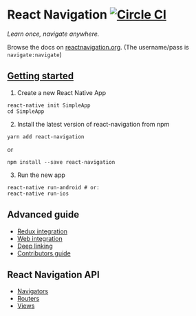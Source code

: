 # React Navigation  [![Circle CI](https://circleci.com/gh/reactjs/react-navigation.svg?style=svg&circle-token=296a074544f10b6580652bd283b2c1817154dc20)](https://circleci.com/gh/reactjs/react-navigation)

*Learn once, navigate anywhere.*

Browse the docs on [reactnavigation.org](https://navigate:navigate@reactnavigation.org/). (The username/pass is `navigate:navigate`)

## [Getting started](https://reactnavigation.org/docs/intro/)

1. Create a new React Native App
  ```
  react-native init SimpleApp
  cd SimpleApp
  ```

2. Install the latest version of react-navigation from npm
  ```
  yarn add react-navigation
  ```
  or
  ```
  npm install --save react-navigation
  ```

3. Run the new app
  ```
  react-native run-android # or:
  react-native run-ios
  ```

## Advanced guide

- [Redux integration](https://reactnavigation.org/docs/guides/redux)
- [Web integration](https://reactnavigation.org/docs/guides/web)
- [Deep linking](https://reactnavigation.org/docs/guides/linking)
- [Contributors guide](https://reactnavigation.org/docs/guides/contributors)

## React Navigation API

- [Navigators](https://reactnavigation.org/docs/navigators/)
- [Routers](https://reactnavigation.org/docs/routers/)
- [Views](https://reactnavigation.org/docs/views/)

